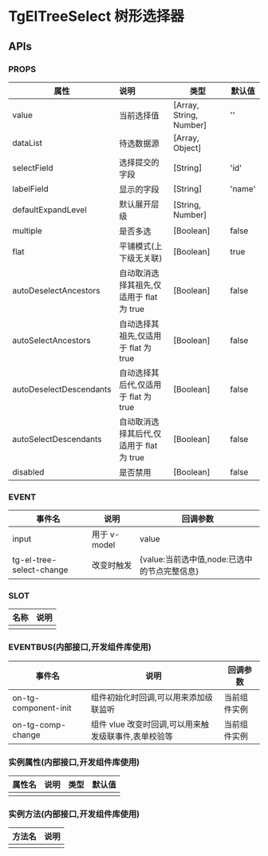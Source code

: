 # TgElTreeSelect 树形选择器

## APIs

### PROPS

| 属性                    | 说明                                     | 类型                    | 默认值 |
| ----------------------- | :--------------------------------------- | ----------------------- | ------ |
| value                   | 当前选择值                               | [Array, String, Number] | ''     |
| dataList                | 待选数据源                               | [Array, Object]         |        |
| selectField             | 选择提交的字段                           | [String]                | 'id'   |
| labelField              | 显示的字段                               | [String]                | 'name' |
| defaultExpandLevel      | 默认展开层级                             | [String, Number]        |        |
| multiple                | 是否多选                                 | [Boolean]               | false  |
| flat                    | 平铺模式(上下级无关联)                   | [Boolean]               | true   |
| autoDeselectAncestors   | 自动取消选择其祖先,仅适用于 flat 为 true | [Boolean]               | false  |
| autoSelectAncestors     | 自动选择其祖先,仅适用于 flat 为 true     | [Boolean]               | false  |
| autoDeselectDescendants | 自动选择其后代,仅适用于 flat 为 true     | [Boolean]               | false  |
| autoSelectDescendants   | 自动取消选择其后代,仅适用于 flat 为 true | [Boolean]               | false  |
| disabled                | 是否禁用                                 | [Boolean]               | false  |

### EVENT

| 事件名                   | 说明         | 回调参数                                     |
| ------------------------ | ------------ | -------------------------------------------- |
| input                    | 用于 v-model | value                                        |
| tg-el-tree-select-change | 改变时触发   | {value:当前选中值,node:已选中的节点完整信息} |

### SLOT

| 名称 | 说明 |
| ---- | ---- |
|      |      |

### EVENTBUS(内部接口,开发组件库使用)

| 事件名               | 说明                                                 | 回调参数     |
| -------------------- | ---------------------------------------------------- | ------------ |
| on-tg-component-init | 组件初始化时回调,可以用来添加级联监听                | 当前组件实例 |
| on-tg-comp-change    | 组件 vlue 改变时回调,可以用来触发级联事件,表单校验等 | 当前组件实例 |

### 实例属性(内部接口,开发组件库使用)

| 属性名 | 说明 | 类型 | 默认值 |
| ------ | ---- | ---- | ------ |
|        |      |      |        |

### 实例方法(内部接口,开发组件库使用)

| 方法名 | 说明 |
| ------ | ---- |
|        |      |
